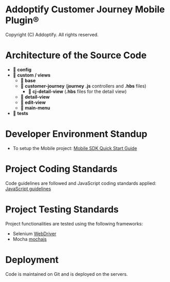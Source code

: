 Addoptify Customer Journey Mobile Plugin®
=============================

Copyright (C) Addoptify. All rights reserved.

# Architecture of the Source Code

- :file_folder: **config**
- :open_file_folder: **custom / views**
	- :file_folder: **base**
	- :open_file_folder: **customer-journey** (**journey** **.js** controllers and **.hbs** files)
		- :file_folder: **cj-detail-view** (**.hbs** files for the detail view)
	- :file_folder: **detail-view**
	- :file_folder: **edit-view**
	- :file_folder: **main-menu**
- :file_folder: **tests**

# Developer Environment Standup

* To setup the Mobile project:
    [Mobile SDK Quick Start Guide](https://support.sugarcrm.com/Documentation/Mobile_Solutions/Mobile_SDK/Mobile_SDK_Quick_Start_Guide/)

# Project Coding Standards

Code guidelines are followed and JavaScript coding standards applied:
[JavaScript guidelines](https://developer.mozilla.org/en-US/docs/MDN/Guidelines/Code_guidelines/JavaScript)

# Project Testing Standards

Project functionalities are tested using the following frameworks:
* Selenium [WebDriver](https://www.selenium.dev/documentation/webdriver/)
* Mocha [mochajs](https://mochajs.org/)

# Deployment

Code is maintained on Git and is deployed on the servers.

